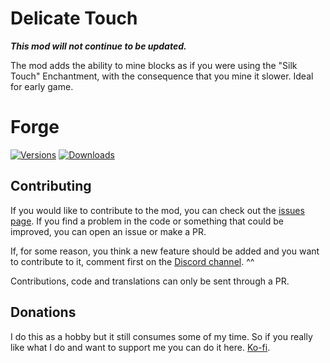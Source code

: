# Delicate Touch

***This mod will not continue to be updated.***

The mod adds the ability to mine blocks as if you were using the "Silk Touch" Enchantment, with the consequence that you mine it slower. Ideal for early game.

# Forge

[![Versions](https://cf.way2muchnoise.eu/versions/561083.svg)](https://www.curseforge.com/minecraft/mc-mods/delicate-touch) [![Downloads](http://cf.way2muchnoise.eu/full_561083_downloads.svg)](https://www.curseforge.com/minecraft/mc-mods/delicate-touch)

## Contributing

If you would like to contribute to the mod, you can check out the [issues page](https://github.com/Cozary/delicate-touch/issues). If you find a problem in the code or something that could be improved, you can open an issue or make a PR.

If, for some reason, you think a new feature should be added and you want to contribute to it, comment first on the [Discord channel](https://discord.com/invite/eGWSpyDyty). ^^

Contributions, code and translations can only be sent through a PR.

## Donations

I do this as a hobby but it still consumes some of my time. So if you really like what I do and want to support me you can do it here. [Ko-fi](https://ko-fi.com/cozary).
